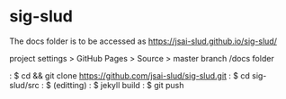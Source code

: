 # sig-slud

The docs folder is to be accessed as https://jsai-slud.github.io/sig-slud/

  project settings > GitHub Pages > Source > master branch /docs folder

: $ cd && git clone https://github.com/jsai-slud/sig-slud.git
: $ cd sig-slud/src
: $ (editting)
: $ jekyll build
: $ git push

